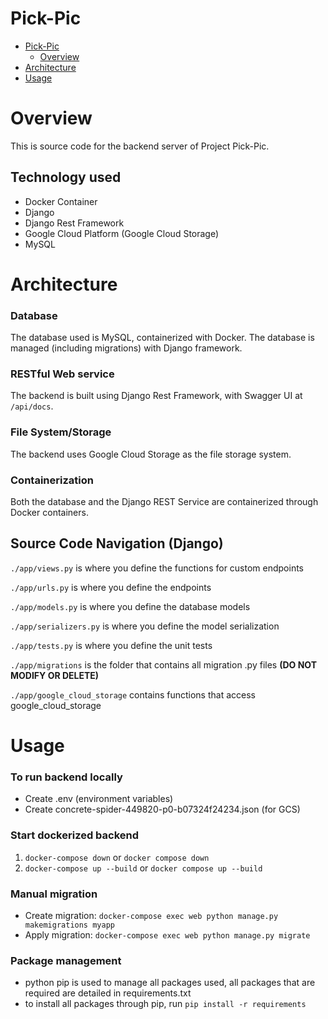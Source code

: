 # Pick-Pic

- [Pick-Pic](#pick-pic)
    - [Overview](#overview)
- [Architecture](#architecture)
- [Usage](#usage)

# Overview

This is source code for the backend server of Project Pick-Pic.

## Technology used

* Docker Container
* Django
* Django Rest Framework
* Google Cloud Platform (Google Cloud Storage)
* MySQL

# Architecture

### Database
The database used is MySQL, containerized with Docker. The database is managed (including migrations) with Django framework.

### RESTful Web service
The backend is built using Django Rest Framework, with Swagger UI at `/api/docs`.

### File System/Storage
The backend uses Google Cloud Storage as the file storage system.

### Containerization
Both the database and the Django REST Service are containerized through Docker containers.

## Source Code Navigation (Django)

`./app/views.py` is where you define the functions for custom endpoints

`./app/urls.py` is where you define the endpoints

`./app/models.py` is where you define the database models

`./app/serializers.py` is where you define the model serialization

`./app/tests.py` is where you define the unit tests

`./app/migrations` is the folder that contains all migration .py files **(DO NOT MODIFY OR DELETE)**

`./app/google_cloud_storage` contains functions that access google_cloud_storage

# Usage
### To run backend locally
* Create .env (environment variables)
* Create concrete-spider-449820-p0-b07324f24234.json (for GCS)

### Start dockerized backend
1) `docker-compose down` or `docker compose down` 
2) `docker-compose up --build` or `docker compose up --build`


### Manual migration
* Create migration: `docker-compose exec web python manage.py makemigrations myapp`
* Apply migration: `docker-compose exec web python manage.py migrate`

### Package management
* python pip is used to manage all packages used, all packages that are required are detailed in requirements.txt
* to install all packages through pip, run `pip install -r requirements`